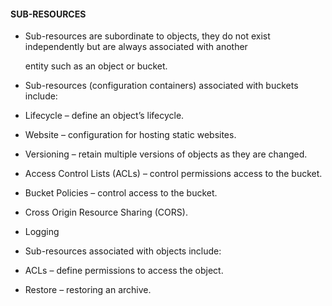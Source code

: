 #### SUB-RESOURCES


- Sub-resources are subordinate to objects, they do not exist independently but are always associated with another

  entity such as an object or bucket.

- Sub-resources (configuration containers) associated with buckets include:

- Lifecycle – define an object’s lifecycle.

- Website – configuration for hosting static websites.

- Versioning – retain multiple versions of objects as they are changed.

- Access Control Lists (ACLs) – control permissions access to the bucket.

- Bucket Policies – control access to the bucket.

- Cross Origin Resource Sharing (CORS).

- Logging

- Sub-resources associated with objects include:

- ACLs – define permissions to access the object.

- Restore – restoring an archive.

